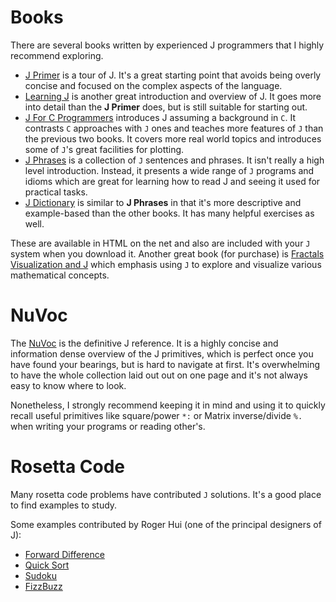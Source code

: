 
# Books

There are several books written by experienced J programmers that I
highly recommend exploring.

-   [J Primer](https://www.jsoftware.com/help/primer/contents.htm) is a tour of J. It's a great starting point that avoids
    being overly concise and focused on the complex aspects of the
    language.
-   [Learning J](https://www.jsoftware.com/help/learning/contents.htm) is another great introduction and overview of J. It goes
    more into detail than the **J Primer** does, but is still suitable for
    starting out.
-   [J For C Programmers](https://www.jsoftware.com/help/jforc/contents.htm) introduces J assuming a background in `C`. It
    contrasts `C` approaches with `J` ones and teaches more features of
    `J` than the previous two books. It covers more real world topics
    and introduces some of `J`'s great facilities for plotting.
-   [J Phrases](https://www.jsoftware.com/help/phrases/contents.htm) is a collection of `J` sentences and phrases. It isn't
    really a high level introduction. Instead, it presents a wide range
    of `J` programs and idioms which are great for learning how to read
    J and seeing it used for practical tasks.
-   [J Dictionary](https://www.jsoftware.com/help/dictionary/contents.htm) is similar to **J Phrases** in that it's more descriptive
    and example-based than the other books. It has many helpful
    exercises as well.

These are available in HTML on the net and also are included with your
`J` system when you download it. Another great book (for purchase) is
[Fractals Visualization and J](https://books.google.ca/books?id=Qs2kCwAAQBAJ&printsec=frontcover&source=gbs_ge_summary_r&cad=0#v=onepage&q&f=false) which emphasis using `J` to explore and
visualize various mathematical concepts.


# NuVoc

The [NuVoc](https://code.jsoftware.com/wiki/NuVoc) is the definitive J reference. It is a highly concise and
information dense overview of the J primitives, which is perfect once
you have found your bearings, but is hard to navigate at first. It's
overwhelming to have the whole collection laid out out on one page and
it's not always easy to know where to look.

Nonetheless, I strongly recommend keeping it in mind and using it to
quickly recall useful primitives like square/power `*:` or Matrix
inverse/divide `%.` when writing your programs or reading other's.


# Rosetta Code

Many rosetta code problems have contributed `J` solutions. It's a good
place to find examples to study.

Some examples contributed by Roger Hui (one of the principal designers
of J):

-   [Forward Difference](https://rosettacode.org/wiki/Forward_difference#J)
-   [Quick Sort](https://rosettacode.org/wiki/Sorting_algorithms/Quicksort#J)
-   [Sudoku](https://rosettacode.org/wiki/Sudoku#J)
-   [FizzBuzz](https://rosettacode.org/wiki/FizzBuzz#J)

